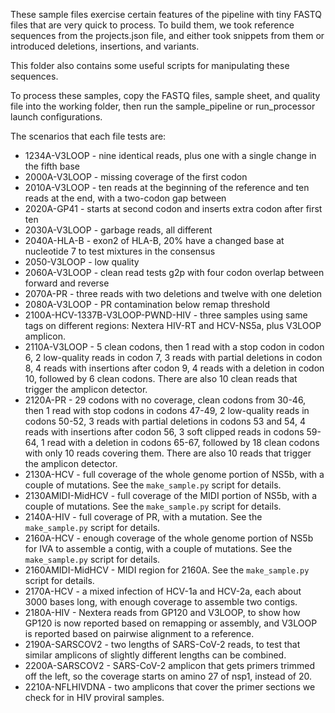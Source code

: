 These sample files exercise certain features of the pipeline with tiny FASTQ
files that are very quick to process. To build them, we took reference
sequences from the projects.json file, and either took snippets from them
or introduced deletions, insertions, and variants.

This folder also contains some useful scripts for manipulating these sequences.

To process these samples, copy the FASTQ files, sample sheet, and quality file
into the working folder, then run the sample_pipeline or run_processor launch
configurations.

The scenarios that each file tests are:

* 1234A-V3LOOP - nine identical reads, plus one with a single change in the
  fifth base
* 2000A-V3LOOP - missing coverage of the first codon
* 2010A-V3LOOP - ten reads at the beginning of the reference and ten reads at
  the end, with a two-codon gap between
* 2020A-GP41 - starts at second codon and inserts extra codon after first ten
* 2030A-V3LOOP - garbage reads, all different
* 2040A-HLA-B - exon2 of HLA-B, 20% have a changed base at nucleotide 7 to test
  mixtures in the consensus
* 2050-V3LOOP - low quality
* 2060A-V3LOOP - clean read tests g2p with four codon overlap between forward
  and reverse
* 2070A-PR - three reads with two deletions and twelve with one deletion
* 2080A-V3LOOP - PR contamination below remap threshold
* 2100A-HCV-1337B-V3LOOP-PWND-HIV - three samples using same tags on different
  regions: Nextera HIV-RT and HCV-NS5a, plus V3LOOP amplicon.
* 2110A-V3LOOP - 5 clean codons, then 1 read with a stop codon in codon 6, 2
  low-quality reads in codon 7, 3 reads with partial deletions in codon 8, 4
  reads with insertions after codon 9,
  4 reads with a deletion in codon 10, followed by 6 clean codons.
  There are also 10 clean reads that trigger the amplicon detector.
* 2120A-PR - 29 codons with no coverage, clean codons from 30-46, then 1 read
  with stop codons in codons 47-49, 2 low-quality reads in codons 50-52, 3
  reads with partial deletions in codons 53 and 54, 4 reads with insertions
  after codon 56, 3 soft clipped reads in codons 59-64, 1 read with a deletion
  in codons 65-67, followed by 18 clean codons with only 10 reads covering them.
  There are also 10 reads that trigger the amplicon detector.
* 2130A-HCV - full coverage of the whole genome portion of NS5b, with a couple
  of mutations. See the `make_sample.py` script for details.
* 2130AMIDI-MidHCV - full coverage of the MIDI portion of NS5b, with a couple
  of mutations. See the `make_sample.py` script for details.
* 2140A-HIV - full coverage of PR, with a mutation. See the `make_sample.py`
  script for details.
* 2160A-HCV - enough coverage of the whole genome portion of NS5b for IVA to
  assemble a contig, with a couple of mutations. See the `make_sample.py`
  script for details.
* 2160AMIDI-MidHCV - MIDI region for 2160A. See the `make_sample.py` script for
  details.
* 2170A-HCV - a mixed infection of HCV-1a and HCV-2a, each about 3000 bases
  long, with enough coverage to assemble two contigs.
* 2180A-HIV - Nextera reads from GP120 and V3LOOP, to show how GP120 is now
  reported based on remapping or assembly, and V3LOOP is reported based on
  pairwise alignment to a reference.
* 2190A-SARSCOV2 - two lengths of SARS-CoV-2 reads, to test that similar amplicons
  of slightly different lengths can be combined.
* 2200A-SARSCOV2 - SARS-CoV-2 amplicon that gets primers trimmed off the left,
  so the coverage starts on amino 27 of nsp1, instead of 20.
* 2210A-NFLHIVDNA - two amplicons that cover the primer sections we check for
  in HIV proviral samples.
